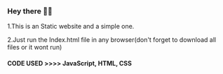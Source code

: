 ### Hey there 👋👋

1.This is an Static website and a simple one.

2.Just run the Index.html file in any browser(don't forget to download all files or it wont run)

#### CODE USED >>>> JavaScript, HTML, CSS
